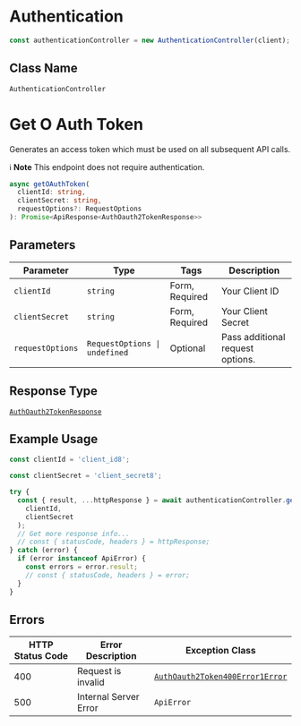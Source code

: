 # Authentication

```ts
const authenticationController = new AuthenticationController(client);
```

## Class Name

`AuthenticationController`


# Get O Auth Token

Generates an access token which must be used on all subsequent API calls.

:information_source: **Note** This endpoint does not require authentication.

```ts
async getOAuthToken(
  clientId: string,
  clientSecret: string,
  requestOptions?: RequestOptions
): Promise<ApiResponse<AuthOauth2TokenResponse>>
```

## Parameters

| Parameter | Type | Tags | Description |
|  --- | --- | --- | --- |
| `clientId` | `string` | Form, Required | Your Client ID |
| `clientSecret` | `string` | Form, Required | Your Client Secret |
| `requestOptions` | `RequestOptions \| undefined` | Optional | Pass additional request options. |

## Response Type

[`AuthOauth2TokenResponse`](../../doc/models/auth-oauth-2-token-response.md)

## Example Usage

```ts
const clientId = 'client_id8';

const clientSecret = 'client_secret8';

try {
  const { result, ...httpResponse } = await authenticationController.getOAuthToken(
    clientId,
    clientSecret
  );
  // Get more response info...
  // const { statusCode, headers } = httpResponse;
} catch (error) {
  if (error instanceof ApiError) {
    const errors = error.result;
    // const { statusCode, headers } = error;
  }
}
```

## Errors

| HTTP Status Code | Error Description | Exception Class |
|  --- | --- | --- |
| 400 | Request is invalid | [`AuthOauth2Token400Error1Error`](../../doc/models/auth-oauth-2-token-400-error-1-error.md) |
| 500 | Internal Server Error | `ApiError` |

